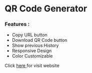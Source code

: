 <h1>QR Code Generator</h1>


<h3>Features : </h3>
<ul>
  <li>Copy URL button</li>
  <li>Download QR Code button</li>
  <li>Show previous History</li>
  <li>Responsive Design</li>
  <li>Color Customizable</li>
</ul>

<p>Click <a href = "https://ayushdumasia.github.io/qrGenerator/">here </a>for visit website</p>
